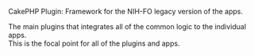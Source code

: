 CakePHP Plugin: Framework for the NIH-FO legacy version of the apps.

The main plugins that integrates all of the common logic to the individual apps.    
This is the focal point for all of the plugins and apps.